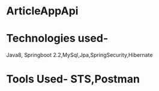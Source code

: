 # ArticleAppApi
# Technologies used-
Java8, Springboot 2.2,MySql,Jpa,SpringSecurity,Hibernate
# Tools Used- STS,Postman
